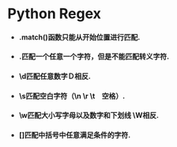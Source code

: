 # Python Regex

* #### .match\(\)函数只能从开始位置进行匹配.
* #### .匹配一个任意一个字符，但是不能匹配转义字符.
* #### \d匹配任意数字Ｄ相反.
* #### \s匹配空白字符（\n \r \t　空格）.
* #### \w匹配大小写字母以及数字和下划线 \W相反.
* #### \[\]匹配中括号中任意满足条件的字符.



